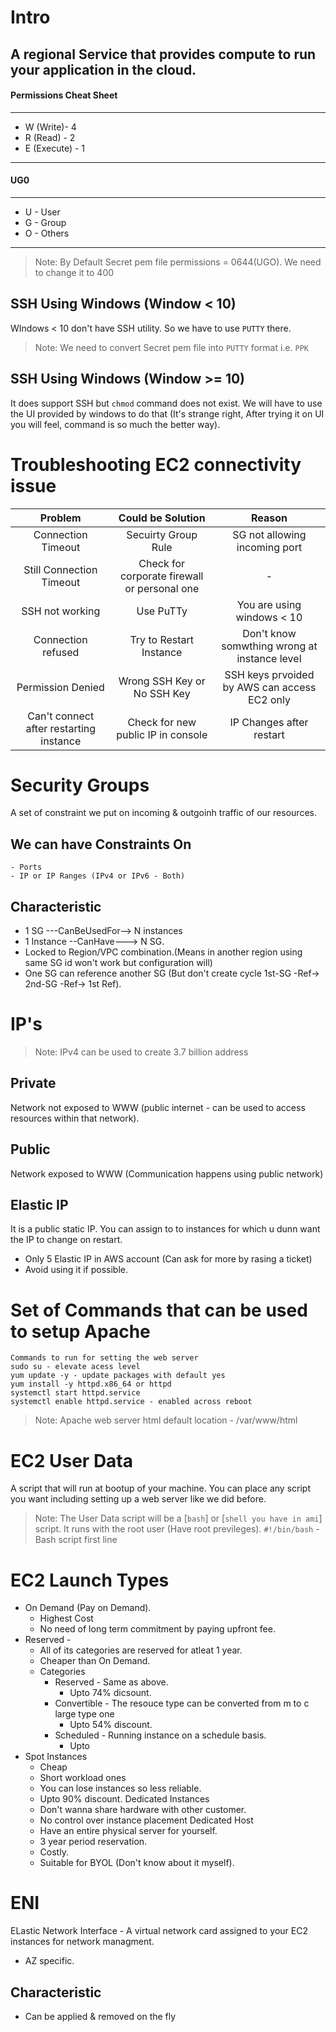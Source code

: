 # Intro
A regional Service that provides compute to run your application in the cloud.
---------------------------
#### Permissions Cheat Sheet
---------------------------
- W (Write)- 4
- R (Read) - 2
- E (Execute) - 1
---------------------------
#### UG0
--------------------------
- U - User
- G - Group
- O - Others
--------------------------
> Note: By Default Secret pem file permissions = 0644(UGO). We need to change it to 400

## SSH Using Windows (Window < 10)
WIndows < 10 don't have SSH utility. So we have to use `PUTTY` there.
> Note: We need to convert Secret pem file into `PUTTY` format i.e. `PPK`

## SSH Using Windows (Window >= 10)
It does support SSH but `chmod` command does not exist. We will have to use the UI provided by windows to do that (It's strange right, After trying it on UI you will feel, command is so much the better way).

# Troubleshooting EC2 connectivity issue
|    Problem    | Could be Solution |  Reason  |
|:-------------:|:-----------------:|:---------:|
| Connection Timeout  | Secuirty Group Rule    | SG not allowing incoming port |
| Still Connection Timeout | Check for corporate firewall or personal one | - |
| SSH not working | Use PuTTy | You are using windows < 10 |
| Connection refused | Try to Restart Instance | Don't know somwthing wrong at instance level |
| Permission Denied| Wrong SSH Key or No SSH Key | SSH keys prvoided by AWS can access EC2 only|
| Can't connect after restarting instance | Check for new public IP in console | IP Changes after restart|

# Security Groups
A set of constraint we put on incoming & outgoinh traffic of our resources.
## We can have Constraints On
    - Ports
    - IP or IP Ranges (IPv4 or IPv6 - Both)
## Characteristic
- 1 SG ---CanBeUsedFor--> N instances
- 1 Instance --CanHave---> N SG.
- Locked to Region/VPC combination.(Means in another region using same SG id won't work but configuration will)
- One SG can reference another SG (But don't create cycle 1st-SG -Ref-> 2nd-SG -Ref-> 1st Ref).

# IP's
> Note: IPv4 can be used to create 3.7 billion address
## Private
Network not exposed to WWW (public internet - can be used to access resources within that network).
## Public
Network exposed to WWW (Communication happens using public network)
## Elastic IP
It is a public static IP. You can assign to to instances for which u dunn want the IP to change on restart.
- Only 5 Elastic IP in AWS account (Can ask for more by rasing a ticket)
- Avoid using it if possible.

# Set of Commands that can be used to setup Apache
```
Commands to run for setting the web server
sudo su - elevate acess level
yum update -y - update packages with default yes
yum install -y httpd.x86_64 or httpd
systemctl start httpd.service
systemctl enable httpd.service - enabled across reboot
```
> Note: Apache web server html default location - /var/www/html

# EC2 User Data
A script that will run at bootup of your machine. You can place any script you want including setting up a web server like we did before.
> Note: The User Data script will be a [`bash`] or [`shell you have in ami`] script. It runs with the root user (Have root previleges).
> `#!/bin/bash` - Bash script first line

# EC2 Launch Types
- On Demand (Pay on Demand).
  - Highest Cost
  - No need of long term commitment by paying upfront fee.
- Reserved - 
  - All of its categories are reserved for atleat 1 year.
  - Cheaper than On Demand.
  - Categories
    - Reserved - Same as above.
      - Upto 74% dicsount.
    - Convertible - The resouce type can be converted from m to c large type one
      - Upto 54% discount.
    - Scheduled - Running instance on a schedule basis.
      - Upto
- Spot Instances
  - Cheap
  - Short workload ones
  - You can lose instances so less reliable.
  - Upto 90% discount.
Dedicated Instances
  - Don't wanna share hardware with other customer.
  - No control over instance placement
Dedicated Host
  - Have an entire physical server for yourself.
  - 3 year period reservation.
  - Costly.
  - Suitable for BYOL (Don't know about it myself).

# ENI
ELastic Network Interface - A virtual network card assigned to your EC2 instances for network managment.
- AZ specific.
## Characteristic
- Can be applied & removed on the fly